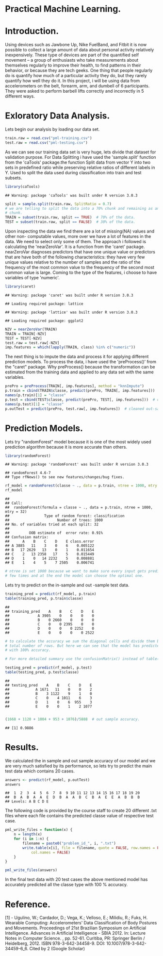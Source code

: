 Practical Machine Learning.
========================================================

# Introduction.

Using devices such as Jawbone Up, Nike FuelBand, and Fitbit it is now possible to collect a large amount of data about personal activity relatively inexpensively. These type of devices are part of the quantified self movement – a group of enthusiasts who take measurements about themselves regularly to improve their health, to find patterns in their behavior, or because they are tech geeks. One thing that people regularly do is quantify how much of a particular activity they do, but they rarely quantify how well they do it. In this project, i will be using  data from accelerometers on the belt, forearm, arm, and dumbell of 6 participants. They were asked to perform barbell lifts correctly and incorrectly in 5 different ways.

# Exloratory Data Analysis.
Lets begin our analysis by loading our data set.

```r
train.raw = read.csv("pml-training.csv")
test.raw = read.csv("pml-testing.csv")
```

As we can see our training data set is very huge, lets divide that dataset for validation purpose. For Data Splitting i have used the 'sample.split' function from the 'caTools' package.the function Split data from vector Y into two sets in predefined ratio while preserving relative ratios of different labels in Y. Used to split the data used during classification into train and test subsets.

```r
library(caTools)
```

```
## Warning: package 'caTools' was built under R version 3.0.3
```

```r
split = sample.split(train.raw, SplitRatio = 0.7)
# we are telling to split the data into a 70% chunk and remaining as another
# chunk.
TRAIN = subset(train.raw, split == TRUE)  # 70% of the data.
TEST = subset(train.raw, split == FALSE)  # 30% of the data.
```


Upon inspecting the data we find there are a lot of missing(NA) values and other non- computable values, more over we have a lot of features in the data. We need to select only some of them. The approach i followed is calculating the 'nearZeroVar'. It is a function from the 'caret' package. nearZeroVar diagnoses predictors that have one unique value  or predictors that are have both of the following characteristics: they have very few unique values relative to the number of samples and the ratio of the frequency of the most common value to the frequency of the second most common value is large. Coming to the type of the features, i choose to have
variables of type 'numeric'.

```r
library(caret)
```

```
## Warning: package 'caret' was built under R version 3.0.3
```

```
## Loading required package: lattice
```

```
## Warning: package 'lattice' was built under R version 3.0.3
```

```
## Loading required package: ggplot2
```

```r
NZV = nearZeroVar(TRAIN)
TRAIN = TRAIN[-NZV]
TEST = TEST[-NZV]
test.raw = test.raw[-NZV]
imp.features = which(lapply(TRAIN, class) %in% c("numeric"))
```


The next thing is to impute the data and process it for applying different prediction models.
To process the data, i have used the 'preProcess()' from the "caret" package. Why preProcess() because the transformation can be estimated from the training data and applied to any data set with the same variables.

```r
prePro = preProcess(TRAIN[, imp.features], method = "knnImpute")
p.train = cbind(TRAIN$classe, predict(prePro, TRAIN[, imp.features]))  # cleaned train dataset.
names(p.train)[1] = "classe"
p.test = cbind(TEST$classe, predict(prePro, TEST[, imp.features]))  # cleaned test dataset.
names(p.test)[1] = "classe"
p.outTest = predict(prePro, test.raw[, imp.features])  # cleaned out-sample test dataset. 
```


# Prediction Models.

Lets try "randomForest" model because it is one of the most widely used prediction algorithm because it is more accurate than others.


```r
library(randomForest)
```

```
## Warning: package 'randomForest' was built under R version 3.0.3
```

```
## randomForest 4.6-7
## Type rfNews() to see new features/changes/bug fixes.
```

```r
rf_model = randomForest(classe ~ ., data = p.train, ntree = 1000, mtry = 32)
rf_model
```

```
## 
## Call:
##  randomForest(formula = classe ~ ., data = p.train, ntree = 1000,      mtry = 32) 
##                Type of random forest: classification
##                      Number of trees: 1000
## No. of variables tried at each split: 32
## 
##         OOB estimate of  error rate: 0.91%
## Confusion matrix:
##      A    B    C    D    E class.error
## A 3885   11    3    0    6    0.005122
## B   17 2629   13    0    1    0.011654
## C    2   13 2358   17    5    0.015449
## D    1    0   14 2232    5    0.008881
## E    1    4    5    7 2505    0.006741
```

```r
# ntree is set 1000 because we want to make sure every input gets predicted
# few times and at the end the model can choose the optimal one.
```

Lets try to predict on the in-sample and out -sample test data.

```r
training_pred = predict(rf_model, p.train)
table(training_pred, p.train$classe)
```

```
##              
## training_pred    A    B    C    D    E
##             A 3905    0    0    0    0
##             B    0 2660    0    0    0
##             C    0    0 2395    0    0
##             D    0    0    0 2252    0
##             E    0    0    0    0 2522
```

```r
# to calculate the accuracy we sum the diagonal cells and divide them by the
# total number of rows. But here we can see that the model has predicted
# with 100% accuracy.

# For more detailed summary use the confusionMatrix() instead of table()

testing_pred = predict(rf_model, p.test)
table(testing_pred, p.test$classe)
```

```
##             
## testing_pred    A    B    C    D    E
##            A 1671   11    0    0    2
##            B    3 1122    9    1    0
##            C    0    4 1011    6    3
##            D    1    0    6  955    3
##            E    0    0    1    2 1077
```

```r

(1668 + 1120 + 1004 + 953 + 1076)/5888  # out sample accuracy.
```

```
## [1] 0.9886
```


# Results.

We calculated the in sample and out sample accuracy of our model and we are very much satisfied by its performance, so lets try to predict the main test data which contains 20 cases.

```r
answers <- predict(rf_model, p.outTest)
answers
```

```
##  1  2  3  4  5  6  7  8  9 10 11 12 13 14 15 16 17 18 19 20 
##  B  A  B  A  A  E  D  B  A  A  B  C  B  A  E  E  A  B  B  B 
## Levels: A B C D E
```

The following code is provided by the course staff to create 20 different .txt files where each file contains the predicted classe value of respective test case.

```r
pml_write_files = function(x) {
    n = length(x)
    for (i in 1:n) {
        filename = paste0("problem_id_", i, ".txt")
        write.table(x[i], file = filename, quote = FALSE, row.names = FALSE, 
            col.names = FALSE)
    }
}

pml_write_files(answers)
```


In the final test data with 20 test cases the above mentioned model has accurately predicted all the classe type with 100 % accuracy.

# Reference.
[1] - Ugulino, W.; Cardador, D.; Vega, K.; Velloso, E.; Milidiu, R.; Fuks, H. Wearable Computing: Accelerometers' Data Classification of Body Postures and Movements. Proceedings of 21st Brazilian Symposium on Artificial Intelligence. Advances in Artificial Intelligence - SBIA 2012. In: Lecture Notes in Computer Science. , pp. 52-61. Curitiba, PR: Springer Berlin / Heidelberg, 2012. ISBN 978-3-642-34458-9. DOI: 10.1007/978-3-642-34459-6_6. 
Cited by 2 (Google Scholar)



